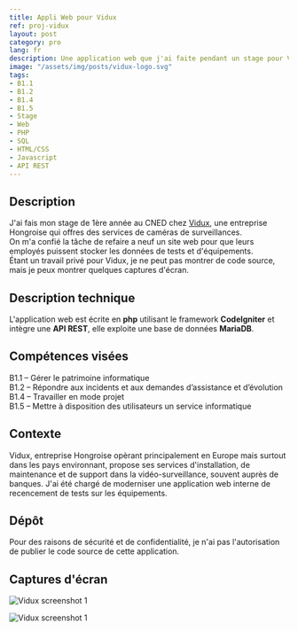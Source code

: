 ```yaml
---
title: Appli Web pour Vidux
ref: proj-vidux
layout: post
category: pro
lang: fr
description: Une application web que j'ai faite pendant un stage pour Vidux en Hongrie
image: "/assets/img/posts/vidux-logo.svg"
tags:
- B1.1
- B1.2
- B1.4
- B1.5
- Stage
- Web
- PHP
- SQL
- HTML/CSS
- Javascript
- API REST
---
```


## Description

J'ai fais mon stage de 1ère année au CNED chez [Vidux](https://vidux.net/), une entreprise Hongroise qui offres des services de caméras de surveillances.  
On m'a confié la tâche de refaire a neuf un site web pour que leurs employés puissent stocker les données de tests et d'équipements.  
Étant un travail privé pour Vidux, je ne peut pas montrer de code source, mais je peux montrer quelques captures d'écran.

## Description technique

L'application web est écrite en **php** utilisant le framework **CodeIgniter** et intègre une **API REST**, elle exploite une base de données **MariaDB**.

## Compétences visées

B1.1 – Gérer le patrimoine informatique  
B1.2 – Répondre aux incidents et aux demandes d’assistance et d’évolution  
B1.4 – Travailler en mode projet  
B1.5 – Mettre à disposition des utilisateurs un service informatique

## Contexte

Vidux, entreprise Hongroise opèrant principalement en Europe mais surtout dans les pays environnant, propose ses services d'installation, de maintenance et de support dans la vidéo-surveillance, souvent auprès de banques.
J'ai été chargé de moderniser une application web interne de recencement de tests sur les équipements.

## Dépôt

Pour des raisons de sécurité et de confidentialité, je n'ai pas l'autorisation de publier le code source de cette application.

## Captures d'écran

![Vidux screenshot 1](https://i.imgur.com/5amI3Sb.png)

![Vidux screenshot 1](https://i.imgur.com/pX0w2jF.png)

